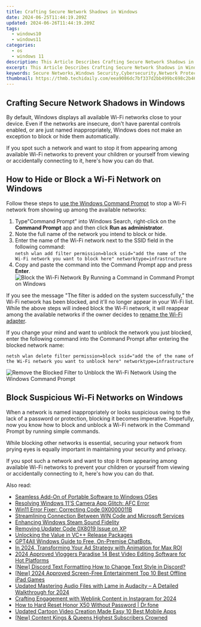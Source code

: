 ```yaml
---
title: Crafting Secure Network Shadows in Windows
date: 2024-06-25T11:44:19.209Z
updated: 2024-06-26T11:44:19.209Z
tags:
  - windows10
  - windows11
categories:
  - os
  - windows 11
description: This Article Describes Crafting Secure Network Shadows in Windows
excerpt: This Article Describes Crafting Secure Network Shadows in Windows
keywords: Secure Networks,Windows Security,Cybersecurity,Network Protection,Privacy Safeguards,Safe Shadows,Encrypted Connections
thumbnail: https://thmb.techidaily.com/eea9086dc7bf337d2bb499bc698c2b462f09146348f5ebcda0ff8ce585d15359.jpg
---
```


## Crafting Secure Network Shadows in Windows

 By default, Windows displays all available Wi-Fi networks close to your device. Even if the networks are insecure, don't have parental controls enabled, or are just named inappropriately, Windows does not make an exception to block or hide them automatically.

 If you spot such a network and want to stop it from appearing among available Wi-Fi networks to prevent your children or yourself from viewing or accidentally connecting to it, here's how you can do that.

## How to Hide or Block a Wi-Fi Network on Windows

 Follow these steps to [use the Windows Command Prompt](https://www.makeuseof.com/tag/a-beginners-guide-to-the-windows-command-line/) to stop a Wi-Fi network from showing up among the available networks:

1. Type"Command Prompt" into Windows Search, right-click on the **Command Prompt** app and then click **Run as administrator**.
2. Note the full name of the network you intend to block or hide.
3. Enter the name of the Wi-Fi network next to the SSID field in the following command:  
`netsh wlan add filter permission=block ssid="add the name of the Wi-Fi network you want to block here" networktype=infrastructure`
4. Copy and paste the command into the Command Prompt app and press **Enter**.  
![Block the Wi-Fi Network By Running a Command in Command Prompt on Windows](https://static1.makeuseofimages.com/wordpress/wp-content/uploads/2023/08/block-the-wi-fi-network-by-running-a-command-in-command-prompt-on-windows.jpg)

 If you see the message "The filter is added on the system successfully," the Wi-Fi network has been blocked, and it'll no longer appear in your Wi-Fi list. While the above steps will indeed block the Wi-Fi network, it will reappear among the available networks if the owner decides to [rename the Wi-Fi adapter](https://www.makeuseof.com/windows-11-rename-network-adapter/).

 If you change your mind and want to unblock the network you just blocked, enter the following command into the Command Prompt after entering the blocked network name:

`netsh wlan delete filter permission=block ssid="add the of the name of the Wi-Fi network you want to unblock here" networktype=infrastructure`

![Remove the Blocked Filter to Unblock the Wi-Fi Network Using the Windows Command Prompt](https://static1.makeuseofimages.com/wordpress/wp-content/uploads/2023/08/remove-the-blocked-filter-to-unblock-the-wi-fi-network-using-the-windows-command-prompt.jpg)

## Block Suspicious Wi-Fi Networks on Windows

 When a network is named inappropriately or looks suspicious owing to the lack of a password or protection, blocking it becomes imperative. Hopefully, now you know how to block and unblock a Wi-Fi network in the Command Prompt by running simple commands.

 While blocking other networks is essential, securing your network from prying eyes is equally important in maintaining your security and privacy.

 If you spot such a network and want to stop it from appearing among available Wi-Fi networks to prevent your children or yourself from viewing or accidentally connecting to it, here's how you can do that.

<span class="atpl-alsoreadstyle">Also read:</span>
<div><ul>
<li><a href="https://win11.techidaily.com/seamless-add-on-of-portable-software-to-windows-oses/"><u>Seamless Add-On of Portable Software to Windows OSes</u></a></li>
<li><a href="https://win11.techidaily.com/resolving-windows-11s-camera-app-glitch-afc-error/"><u>Resolving Windows 11'S Camera App Glitch: AFC Error</u></a></li>
<li><a href="https://win11.techidaily.com/win11-error-fixer-correcting-code-0x0000011b/"><u>Win11 Error Fixer: Correcting Code 0X0000011B</u></a></li>
<li><a href="https://win11.techidaily.com/streamlining-connection-between-win-code-and-microsoft-services/"><u>Streamlining Connection Between WIN Code and Microsoft Services</u></a></li>
<li><a href="https://win11.techidaily.com/enhancing-windows-steam-sound-fidelity/"><u>Enhancing Windows Steam Sound Fidelity</u></a></li>
<li><a href="https://win11.techidaily.com/removing-updater-code-0x8019-issue-on-xp/"><u>Removing Updater Code 0X8019 Issue on XP</u></a></li>
<li><a href="https://win11.techidaily.com/unlocking-the-value-in-vcplusplus-release-packages/"><u>Unlocking the Value in VC++ Release Packages</u></a></li>
<li><a href="https://win11.techidaily.com/1719218317457-gpt4all-windows-guide-to-free-on-premise-chatbots/"><u>GPT4All Windows Guide to Free, On-Premise ChatBots.</u></a></li>
<li><a href="https://facebook-video-content.techidaily.com/in-2024-transforming-your-ad-strategy-with-animation-for-max-roi/"><u>In 2024, Transforming Your Ad Strategy with Animation for Max ROI</u></a></li>
<li><a href="https://ai-video-tools.techidaily.com/2024-approved-vloggers-paradise-14-best-video-editing-software-for-hot-platforms/"><u>2024 Approved Vloggers Paradise 14 Best Video Editing Software for Hot Platforms</u></a></li>
<li><a href="https://discord-videos.techidaily.com/new-discord-text-formatting-how-to-change-text-style-in-discord/"><u>[New] Discord Text Formatting  How to Change Text Style in Discord?</u></a></li>
<li><a href="https://on-screen-recording.techidaily.com/new-2024-approved-screen-free-entertainment-top-10-best-offline-ipad-games/"><u>[New] 2024 Approved  Screen-Free Entertainment  Top 10 Best Offline iPad Games</u></a></li>
<li><a href="https://sound-tweaking.techidaily.com/updated-mastering-audio-files-with-lame-in-audacity-a-detailed-walkthrough-for-2024/"><u>Updated Mastering Audio Files with Lame in Audacity – A Detailed Walkthrough for 2024</u></a></li>
<li><a href="https://instagram-video-files.techidaily.com/crafting-engagement-with-weblink-content-in-instagram-for-2024/"><u>Crafting Engagement with Weblink Content in Instagram for 2024</u></a></li>
<li><a href="https://techidaily.com/how-to-hard-reset-honor-x50-without-password-drfone-by-drfone-reset-android-reset-android/"><u>How to Hard Reset Honor X50 Without Password | Dr.fone</u></a></li>
<li><a href="https://smart-video-creator.techidaily.com/updated-cartoon-video-creation-made-easy-10-best-mobile-apps/"><u>Updated Cartoon Video Creation Made Easy 10 Best Mobile Apps</u></a></li>
<li><a href="https://youtube-videos.techidaily.com/new-content-kings-and-queens-highest-subscribers-crowned/"><u>[New] Content Kings & Queens  Highest Subscribers Crowned</u></a></li>
</ul></div>

<ins class="adsbygoogle"
      style="display:block"
      data-ad-client="ca-pub-7571918770474297"
      data-ad-slot="8358498916"
      data-ad-format="auto"
      data-full-width-responsive="true"></ins>